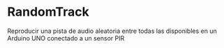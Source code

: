 # RandomTrack
Reproducir una pista de audio aleatoria entre todas las disponibles en un Arduino UNO conectado a un sensor PIR
